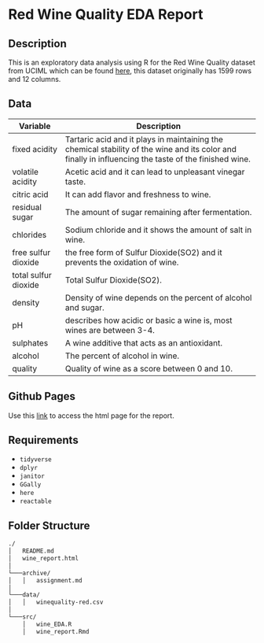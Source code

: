 # Red Wine Quality EDA Report

## Description
This is an exploratory data analysis using R for the Red Wine Quality dataset from UCIML which can be found [here](https://www.kaggle.com/datasets/uciml/red-wine-quality-cortez-et-al-2009), this dataset originally has 1599 rows and 12 columns.

## Data

| Variable      | Description |
| ----------- | ----------- |
| fixed acidity      | Tartaric acid and it plays in maintaining the chemical stability of the wine and its color and finally in influencing the taste of the finished wine.       |
| volatile acidity   | Acetic acid and it can lead to unpleasant vinegar taste.       |
| citric acid   | It can add flavor and freshness to wine.        |
| residual sugar   | The amount of sugar remaining after fermentation.        |
| chlorides   | Sodium chloride and it shows the amount of salt in wine.        |
| free sulfur dioxide   | the free form of Sulfur Dioxide(SO2) and it prevents the oxidation of wine.         |
| total sulfur dioxide   | Total  Sulfur Dioxide(SO2).       |
| density   | Density of wine depends on the percent of alcohol and sugar.        |
| pH   | describes how acidic or basic a wine is, most wines are between 3-4.      |
| sulphates   | A wine additive that acts as an antioxidant.        |
| alcohol   | The percent of alcohol in wine.        |
| quality   | Quality of wine as a score between 0 and 10.        |

## Github Pages

Use this [link]() to access the html page for the report.

## Requirements 
- ```tidyverse```
- ```dplyr```
- ```janitor```
- ```GGally```
- ```here```
- ```reactable```

## Folder Structure
```bash
./
│   README.md
│   wine_report.html    
│   
└───archive/
│   │   assignment.md
│   
└───data/
│   │   winequality-red.csv
│   
└───src/
    │   wine_EDA.R
    │   wine_report.Rmd
```
